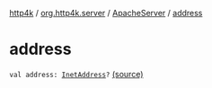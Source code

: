 [http4k](../../index.md) / [org.http4k.server](../index.md) / [ApacheServer](index.md) / [address](./address.md)

# address

`val address: `[`InetAddress`](http://docs.oracle.com/javase/6/docs/api/java/net/InetAddress.html)`?` [(source)](https://github.com/http4k/http4k/blob/master/http4k-server-apache/src/main/kotlin/org/http4k/server/ApacheServer.kt#L60)
